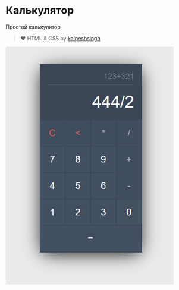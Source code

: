 # Калькулятор
Простой калькулятор

> ❤ HTML & CSS by [kalpeshsingh](https://codepen.io/kalpeshsingh/pen/wMNpLp)

![img.png](perview.png)